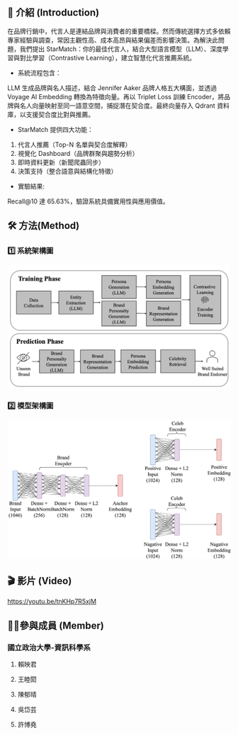 ## 📖 介紹 (Introduction)

在品牌行銷中，代言人是連結品牌與消費者的重要橋樑。然而傳統選擇方式多依賴專家經驗與調查，常因主觀性高、成本高昂與結果偏差而影響決策。為解決此問題，我們提出 StarMatch：你的最佳代言人，結合大型語言模型（LLM）、深度學習與對比學習（Contrastive Learning），建立智慧化代言推薦系統。

- 系統流程包含：

LLM 生成品牌與名人描述，結合 Jennifer Aaker 品牌人格五大構面，並透過 Voyage AI Embedding 轉換為特徵向量。再以 Triplet Loss 訓練 Encoder，將品牌與名人向量映射至同一語意空間，捕捉潛在契合度。最終向量存入 Qdrant 資料庫，以支援契合度比對與推薦。

- StarMatch 提供四大功能：
1. 代言人推薦（Top-N 名單與契合度解釋）
2. 視覺化 Dashboard（品牌群聚與趨勢分析）
3. 即時資料更新（新聞爬蟲同步）
4. 決策支持（整合語意與結構化特徵）

- 實驗結果:

 Recall@10 達 65.63%，驗證系統具備實用性與應用價值。

## 🛠️ 方法(Method)

### 1️⃣ 系統架構圖
[![System Architecture of StarMatch](images/系統架構圖.png)](https://github.com/lai-yingchun/StarMatch)

### 2️⃣ 模型架構圖

[![Model Architecture](images/模型架構圖.png)](https://github.com/lai-yingchun/StarMatch)

## 🎬 影片 (Video)

https://youtu.be/tnKHp7R5xjM


## 🙋‍♀️參與成員 (Member)

### 國立政治大學-資訊科學系

1. 賴映君
2. 王睦閎
3. 陳郁晴
4. 吳岱芸

5. 許博堯




